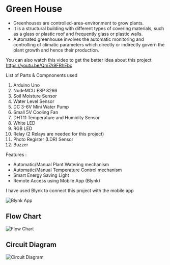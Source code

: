 # Green House
* Greenhouses are controlled-area-environment to grow plants.
* It is a structural building with different types of covering materials, such as a glass or plastic roof and frequently glass or plastic walls.
* Automated greenhouse involves the automatic monitoring and controlling of climatic parameters which directly or indirectly govern the plant growth and hence their production.

You can also watch this video to get the better idea about this project
https://youtu.be/Qm7A9FRhEbc

List of Parts & Compnonents used
1. Arduino Uno
2. NodeMCU ESP 8266
3. Soil Moisture Sensor
4. Water Level Sensor
5. DC 3-6V Mini Water Pump
6. Small 5V Cooling Fan
7. DHT11 Temperature and Humidity Sensor
8. White LED
9. RGB LED
10. Relay (2 Relays are needed for this project)
11. Photo Register (LDR) Sensor
12. Buzzer

Features :
* Automatic/Manual Plant Watering mechanism
* Automatic/Manual Temperature Control mechanism
* Smart Energy Saving Light
* Remote Access using Mobile App (Blynk)

I have used Blynk to connect this project with the mobile app

![Blynk App](https://user-images.githubusercontent.com/59821863/132970702-b8ba58f6-33e4-43f3-9d86-e52f3de7cc7a.jpg)


## Flow Chart
![Flow Chart](https://user-images.githubusercontent.com/59821863/132969934-f2cd3464-03d8-47b3-b5f3-f49202013098.jpeg)

## Circuit Diagram
![Circuit Diagram](https://user-images.githubusercontent.com/59821863/132969963-c4d4b341-6274-49ed-97ce-2abcaef473e5.png)
